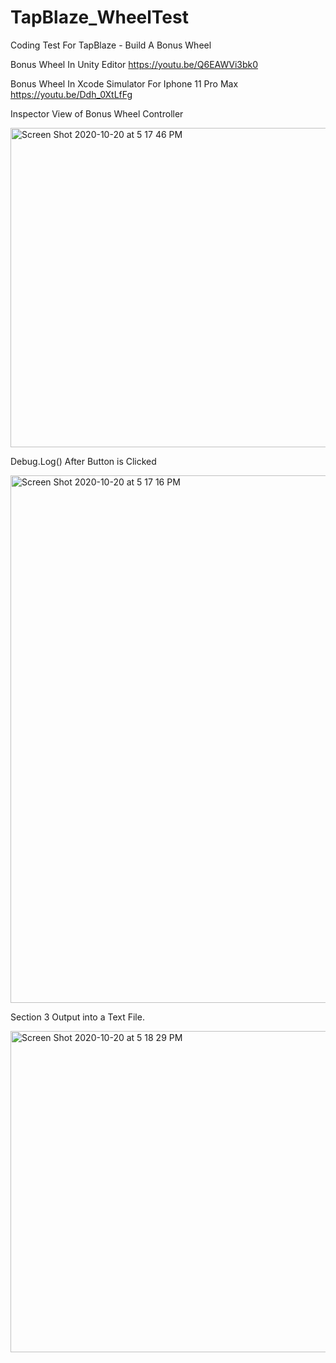 # TapBlaze_WheelTest
Coding Test For TapBlaze - Build A Bonus Wheel

Bonus Wheel In Unity Editor
https://youtu.be/Q6EAWVi3bk0

Bonus Wheel In Xcode Simulator For Iphone 11 Pro Max
https://youtu.be/Ddh_0XtLfFg

Inspector View of Bonus Wheel Controller

<img width="511" alt="Screen Shot 2020-10-20 at 5 17 46 PM" src="https://user-images.githubusercontent.com/13463782/96662900-4e562f00-1304-11eb-9ec7-5611c0e3fc32.png">

Debug.Log() After Button is Clicked

<img width="844" alt="Screen Shot 2020-10-20 at 5 17 16 PM" src="https://user-images.githubusercontent.com/13463782/96662802-0c2ced80-1304-11eb-8416-9a191c87890e.png">

Section 3 Output into a Text File.

<img width="514" alt="Screen Shot 2020-10-20 at 5 18 29 PM" src="https://user-images.githubusercontent.com/13463782/96662921-5e6e0e80-1304-11eb-8a8c-91eae2d11aad.png">
